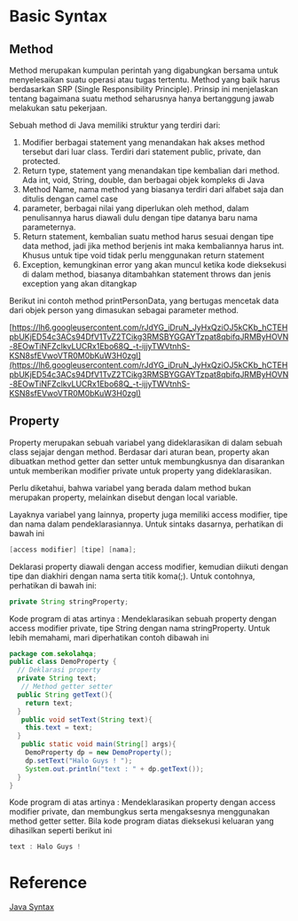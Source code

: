 # Basic Syntax

## **Method**

Method merupakan kumpulan perintah yang digabungkan bersama untuk menyelesaikan suatu operasi atau tugas tertentu. Method yang baik harus berdasarkan SRP (Single Responsibility Principle). Prinsip ini menjelaskan tentang bagaimana suatu method seharusnya hanya bertanggung jawab melakukan satu pekerjaan.

Sebuah method di Java memiliki struktur yang terdiri dari:

1. Modifier berbagai statement yang menandakan hak akses method tersebut dari luar class. Terdiri dari statement public, private, dan protected.
2. Return type, statement yang menandakan tipe kembalian dari method. Ada int, void, String, double, dan berbagai objek kompleks di Java
3. Method Name, nama method yang biasanya terdiri dari alfabet saja dan ditulis dengan camel case
4. parameter, berbagai nilai yang diperlukan oleh method, dalam penulisannya harus diawali dulu dengan tipe datanya baru nama parameternya.
5. Return statement, kembalian suatu method harus sesuai dengan tipe data method, jadi jika method berjenis int maka kembaliannya harus int. Khusus untuk tipe void tidak perlu menggunakan return statement
6. Exception, kemungkinan error yang akan muncul ketika kode dieksekusi di dalam method, biasanya ditambahkan statement throws dan jenis exception yang akan ditangkap

Berikut ini contoh method printPersonData, yang bertugas mencetak data dari objek person yang dimasukan sebagai parameter method.

[https://lh6.googleusercontent.com/rJdYG_iDruN_JyHxQziOJ5kCKb_hCTEHpbUKjED54c3ACs94DfV1TvZ2TCikg3RMSBYGGAYTzpat8qbifqJRMByHOVN-8EOwTiNFZclkvLUCRx1Ebo68Q_-t-ijjyTWVtnhS-KSN8sfEVwoVTR0M0bKuW3H0zgI](https://lh6.googleusercontent.com/rJdYG_iDruN_JyHxQziOJ5kCKb_hCTEHpbUKjED54c3ACs94DfV1TvZ2TCikg3RMSBYGGAYTzpat8qbifqJRMByHOVN-8EOwTiNFZclkvLUCRx1Ebo68Q_-t-ijjyTWVtnhS-KSN8sfEVwoVTR0M0bKuW3H0zgI)

## **Property**

Property merupakan sebuah variabel yang dideklarasikan di dalam sebuah class sejajar dengan method. Berdasar dari aturan bean, property akan dibuatkan method getter dan setter untuk membungkusnya dan disarankan untuk memberikan modifier private untuk property yang dideklarasikan.

Perlu diketahui, bahwa variabel yang berada dalam method bukan merupakan property, melainkan disebut dengan local variable.

Layaknya variabel yang lainnya, property juga memiliki access modifier, tipe dan nama dalam pendeklarasiannya. Untuk sintaks dasarnya, perhatikan di bawah ini

```java
[access modifier] [tipe] [nama];
```

Deklarasi property diawali dengan access modifier, kemudian diikuti dengan tipe dan diakhiri dengan nama serta titik koma(;). Untuk contohnya, perhatikan di bawah ini:

```java
private String stringProperty;
```

Kode program di atas artinya : Mendeklarasikan sebuah property dengan access modifier private, tipe String dengan nama stringProperty. Untuk lebih memahami, mari diperhatikan contoh dibawah ini

```java
package com.sekolahqa;
public class DemoProperty {
  // Deklarasi property
  private String text;
   // Method getter setter
  public String getText(){
    return text;
  }
   public void setText(String text){
    this.text = text;
  }
   public static void main(String[] args){
    DemoProperty dp = new DemoProperty();
    dp.setText("Halo Guys ! ");
    System.out.println("text : " + dp.getText());
  }
}
```

Kode program di atas artinya : Mendeklarasikan property dengan access modifier private, dan membungkus serta mengaksesnya menggunakan method getter setter. Bila kode program diatas dieksekusi keluaran yang dihasilkan seperti berikut ini

```java
text : Halo Guys !
```

# Reference

[Java Syntax](https://www.w3schools.com/java/java_syntax.asp)